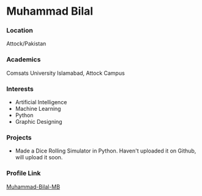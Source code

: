 # Muhammad Bilal

### Location

Attock/Pakistan

### Academics

Comsats University Islamabad, Attock Campus

### Interests

- Artificial Intelligence
- Machine Learning
- Python
- Graphic Designing

### Projects

- Made a Dice Rolling Simulator in Python. Haven't uploaded it on Github, will upload it soon.

### Profile Link

[Muhammad-Bilal-MB](https://github.com/Muhammad-Bilal-MB)